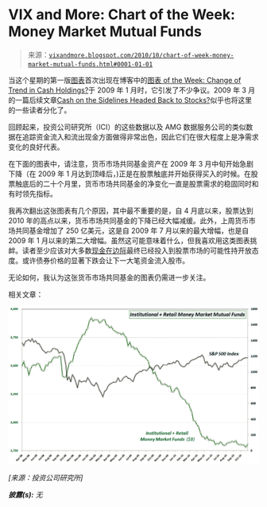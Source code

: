 <!--yml

分类：未分类

日期：2024-05-18 16:59:45

-->

# VIX and More: Chart of the Week: Money Market Mutual Funds

> 来源：[`vixandmore.blogspot.com/2010/10/chart-of-week-money-market-mutual-funds.html#0001-01-01`](http://vixandmore.blogspot.com/2010/10/chart-of-week-money-market-mutual-funds.html#0001-01-01)

当这个星期的第一版[图表](http://vixandmore.blogspot.com/search/label/chart%20of%20the%20week)首次出现在博客中的[图表 of the Week: Change of Trend in Cash Holdings?](http://vixandmore.blogspot.com/2009/01/chart-of-week-change-of-trend-in-cash.html)于 2009 年 1 月时，它引发了不少争议。2009 年 3 月的一篇后续文章[Cash on the Sidelines Headed Back to Stocks?](http://vixandmore.blogspot.com/2009/03/cash-on-sidelines-headed-back-to-stocks.html)似乎也将这里的一些读者分化了。

回顾起来，投资公司研究所（ICI）的这些数据以及 AMG 数据服务公司的类似数据在追踪资金流入和流出现金方面做得非常出色，因此它们在很大程度上是净需求变化的良好代表。

在下面的图表中，请注意，货币市场共同基金资产在 2009 年 3 月中旬开始急剧下降（在 2009 年 1 月达到顶峰后，)正是在股票触底并开始获得买入的时候。在股票触底后的二十个月里，货币市场共同基金的净变化一直是股票需求的稳固同时和有时领先指标。

我再次翻出这张图表有几个原因，其中最不重要的是，自 4 月底以来，股票达到 2010 年的高点以来，货币市场共同基金的下降已经大幅减缓。此外，上周货币市场共同基金增加了 250 亿美元，这是自 2009 年 7 月以来的最大增幅，也是自 2009 年 1 月以来的第二大增幅。虽然这可能意味着什么，但我喜欢用这类图表挑衅。读者至少应该对大多数[现金在边际](http://vixandmore.blogspot.com/search/label/cash%20on%20the%20sidelines)最终已经投入到股票市场的可能性持开放态度。或许债券价格的显著下跌会让下一大笔资金流入股市。

无论如何，我认为这张货币市场共同基金的图表仍需进一步关注。

相关文章：

![](img/917b3c2f7f37ee87b2e10dbebf703d2c.png)

*[来源：投资公司研究所]*

****披露(s):*** *无**
